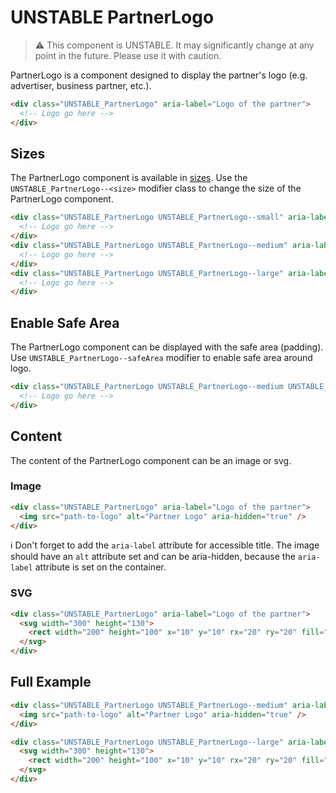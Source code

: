 # UNSTABLE PartnerLogo

> ⚠️ This component is UNSTABLE. It may significantly change at any point in the future.
> Please use it with caution.

PartnerLogo is a component designed to display the partner's logo (e.g. advertiser, business partner, etc.).

```html
<div class="UNSTABLE_PartnerLogo" aria-label="Logo of the partner">
  <!-- Logo go here -->
</div>
```

## Sizes

The PartnerLogo component is available in [sizes][dictionary-size].
Use the `UNSTABLE_PartnerLogo--<size>` modifier class to change the size of the PartnerLogo component.

```html
<div class="UNSTABLE_PartnerLogo UNSTABLE_PartnerLogo--small" aria-label="Logo of the partner">
  <!-- Logo go here -->
</div>
<div class="UNSTABLE_PartnerLogo UNSTABLE_PartnerLogo--medium" aria-label="Logo of the partner">
  <!-- Logo go here -->
</div>
<div class="UNSTABLE_PartnerLogo UNSTABLE_PartnerLogo--large" aria-label="Logo of the partner">
  <!-- Logo go here -->
</div>
```

## Enable Safe Area

The PartnerLogo component can be displayed with the safe area (padding). Use `UNSTABLE_PartnerLogo--safeArea` modifier to enable safe area around logo.

```html
<div class="UNSTABLE_PartnerLogo UNSTABLE_PartnerLogo--medium UNSTABLE_PartnerLogo--safeArea">
  <!-- Logo go here -->
</div>
```

## Content

The content of the PartnerLogo component can be an image or svg.

### Image

```html
<div class="UNSTABLE_PartnerLogo" aria-label="Logo of the partner">
  <img src="path-to-logo" alt="Partner Logo" aria-hidden="true" />
</div>
```

ℹ️ Don't forget to add the `aria-label` attribute for accessible title.
The image should have an `alt` attribute set and can be aria-hidden, because the `aria-label`
attribute is set on the container.

### SVG

```html
<div class="UNSTABLE_PartnerLogo" aria-label="Logo of the partner">
  <svg width="300" height="130">
    <rect width="200" height="100" x="10" y="10" rx="20" ry="20" fill="#fff" />
  </svg>
</div>
```

## Full Example

```html
<div class="UNSTABLE_PartnerLogo UNSTABLE_PartnerLogo--medium" aria-label="Logo of the partner">
  <img src="path-to-logo" alt="Partner Logo" aria-hidden="true" />
</div>

<div class="UNSTABLE_PartnerLogo UNSTABLE_PartnerLogo--large" aria-label="Logo of the partner">
  <svg width="300" height="130">
    <rect width="200" height="100" x="10" y="10" rx="20" ry="20" fill="#fff" />
  </svg>
</div>
```

[dictionary-size]: https://github.com/lmc-eu/spirit-design-system/blob/main/docs/DICTIONARIES.md#size
